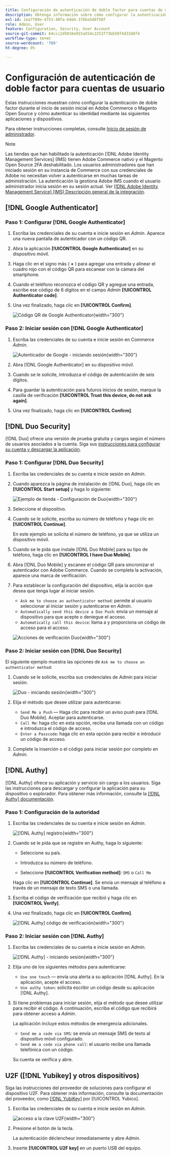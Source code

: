 ```yaml
---
title: Configuración de autenticación de doble factor para cuentas de usuario
description: Obtenga información sobre cómo configurar la autenticación de doble factor durante el inicio de sesión inicial del administrador y autenticar su identidad mediante una aplicación de dispositivo compatible.
exl-id: 1ea7f09e-4753-40fa-b9d4-376ba5d8f58f
role: Admin, User
feature: Configuration, Security, User Account
source-git-commit: 64ccc2d5016e915a554c2253773bb50f4d33d6f4
workflow-type: tm+mt
source-wordcount: '769'
ht-degree: 0%

---
```


# Configuración de autenticación de doble factor para cuentas de usuario

Estas instrucciones muestran cómo configurar la autenticación de doble factor durante el inicio de sesión inicial en Adobe Commerce o Magento Open Source y cómo autenticar su identidad mediante las siguientes aplicaciones y dispositivos.

Para obtener instrucciones completas, consulte [Inicio de sesión de administrador](../getting-started/admin-signin.md).

>[!NOTE]
>
>Las tiendas que han habilitado la autenticación [!DNL Adobe Identity Management Services] (IMS) tienen Adobe Commerce nativo y el Magento Open Source 2FA deshabilitado. Los usuarios administradores que han iniciado sesión en su instancia de Commerce con sus credenciales de Adobe no necesitan volver a autenticarse en muchas tareas de administración. La autenticación la gestiona Adobe IMS cuando el usuario administrador inicia sesión en su sesión actual. Ver [[!DNL Adobe Identity Management Service] (IMS) Descripción general de la integración](../getting-started/adobe-ims-integration-overview.md).

## [!DNL Google Authenticator]

### Paso 1: Configurar [!DNL Google Authenticator]

1. Escriba las credenciales de su cuenta e inicie sesión en _Admin_. Aparece una nueva pantalla de autenticador con un código QR.

1. Abra la aplicación **[!UICONTROL Google Authenticator]** en su dispositivo móvil.

1. Haga clic en el signo más ( **+** ) para agregar una entrada y alinear el cuadro rojo con el código QR para escanear con la cámara del smartphone.

1. Cuando el teléfono reconozca el código QR y agregue una entrada, escribe ese código de 6 dígitos en el campo _Admin_ **[!UICONTROL Authenticator code]**.

1. Una vez finalizado, haga clic en **[!UICONTROL Confirm]**.

   ![Código QR de Google Authenticator](./assets/storefront-2fa-google-qrcode.png){width="300"}

### Paso 2: Iniciar sesión con [!DNL Google Authenticator]

1. Escriba las credenciales de su cuenta e inicie sesión en Commerce _Admin_.

   ![Autenticador de Google - iniciando sesión](./assets/storefront-2fa-google-code.png){width="300"}

1. Abra [!DNL Google Authenticator] en su dispositivo móvil.

1. Cuando se le solicite, introduzca el código de autenticación de seis dígitos.

1. Para guardar la autenticación para futuros inicios de sesión, marque la casilla de verificación **[!UICONTROL Trust this device, do not ask again]**.

1. Una vez finalizado, haga clic en **[!UICONTROL Confirm]**.

## [!DNL Duo Security]

[!DNL Duo] ofrece una versión de prueba gratuita y cargos según el número de usuarios asociados a la cuenta. Siga sus [instrucciones para configurar su cuenta y descargar la aplicación](https://duo.com/product/multi-factor-authentication-mfa/duo-mobile-app).

### Paso 1: Configurar [!DNL Duo Security]

1. Escriba las credenciales de su cuenta e inicie sesión en _Admin_.

1. Cuando aparezca la página de instalación de [!DNL Duo], haga clic en **[!UICONTROL Start setup]** y haga lo siguiente:

   ![Ejemplo de tienda - Configuración de Duo](./assets/storefront-2fa-duo-user1.png){width="300"}

1. Seleccione el dispositivo.

1. Cuando se le solicite, escriba su número de teléfono y haga clic en **[!UICONTROL Continue]**.

   En este ejemplo se solicita el número de teléfono, ya que se utiliza un dispositivo móvil.

1. Cuando se le pida que instale [!DNL Duo Mobile] para su tipo de teléfono, haga clic en **[!UICONTROL I have Duo Mobile]**.

1. Abra [!DNL Duo Mobile] y escanee el código QR para sincronizar el autenticador con Adobe Commerce. Cuando se completa la activación, aparece una marca de verificación.

1. Para establecer la configuración del dispositivo, elija la acción que desea que tenga lugar al iniciar sesión.

   - `Ask me to choose an authenticator method`: permite al usuario seleccionar al iniciar sesión y autenticarse en _Admin_.
   - `Automatically send this device a Duo Push`: envía un mensaje al dispositivo para que acepte o deniegue el acceso.
   - `Automatically call this device`: llama a y proporciona un código de acceso para el acceso.

   ![Acciones de verificación Duo](./assets/storefront-2fa-duo-user7.png){width="300"}

### Paso 2: Iniciar sesión con [!DNL Duo Security]

El siguiente ejemplo muestra las opciones de `Ask me to choose an authenticator method`:

1. Cuando se le solicite, escriba sus credenciales de _Admin_ para iniciar sesión.

   ![Duo - iniciando sesión](./assets/storefront-2fa-duo-auth.png){width="300"}

1. Elija el método que desee utilizar para autenticarse:

   - `Send Me a Push` — Haga clic para recibir un aviso push para [!DNL Duo Mobile]. Aceptar para autenticarse.
   - `Call Me`: haga clic en esta opción, reciba una llamada con un código e introduzca el código de acceso.
   - `Enter a Passcode`: haga clic en esta opción para recibir e introducir un código de acceso.

1. Complete la inserción o el código para iniciar sesión por completo en _Admin_.

## [!DNL Authy]

[!DNL Authy] ofrece su aplicación y servicio sin cargo a los usuarios. Siga las instrucciones para descargar y configurar la aplicación para su dispositivo o explorador. Para obtener más información, consulte la [[!DNL Authy] documentación](https://authy.com/features/setup/).

### Paso 1: Configuración de la autoridad

1. Escriba las credenciales de su cuenta e inicie sesión en _Admin_.

   ![[!DNL Authy] registro](./assets/storefront-2fa-authy-auth.png){width="300"}

1. Cuando se le pida que se registre en Authy, haga lo siguiente:

   - Seleccione su país.

   - Introduzca su número de teléfono.

   - Seleccione **[!UICONTROL Verification method]**: `SMS` o `Call Me`

   Haga clic en **[!UICONTROL Continue]**. Se envía un mensaje al teléfono a través de un mensaje de texto SMS o una llamada.

1. Escriba el código de verificación que recibió y haga clic en **[!UICONTROL Verify]**.

1. Una vez finalizado, haga clic en **[!UICONTROL Confirm]**.

   ![[!DNL Authy] código de verificación](./assets/storefront-2fa-authy-verify.png){width="300"}

### Paso 2: Iniciar sesión con [!DNL Authy]

1. Escriba las credenciales de su cuenta e inicie sesión en _Admin_.

   ![[!DNL Authy] - iniciando sesión](./assets/storefront-2fa-authy-access.png){width="300"}

1. Elija uno de los siguientes métodos para autenticarse:

   - `Use one touch` — envía una alerta a su aplicación [!DNL Authy]. En la aplicación, acepte el acceso.
   - `Use authy token`: solicita escribir un código desde su aplicación [!DNL Authy].

1. Si tiene problemas para iniciar sesión, elija el método que desee utilizar para recibir el código. A continuación, escriba el código que recibirá para obtener acceso a _Admin_.

   La aplicación incluye estos métodos de emergencia adicionales.

   - `Send me a code via SMS`: se envía un mensaje SMS de texto al dispositivo móvil configurado.
   - `Send me a code via phone call`: el usuario recibe una llamada telefónica con un código.

   Su cuenta se verifica y abre.

## U2F ([!DNL Yubikey] y otros dispositivos)

Siga las instrucciones del proveedor de soluciones para configurar el dispositivo U2F. Para obtener más información, consulte la documentación del proveedor, como [[!DNL YubiKey]](https://support.yubico.com/hc/en-us/articles/360013790339-Getting-Started-with-Your-YubiKey) por [!UICONTROL Yubico].

1. Escriba las credenciales de su cuenta e inicie sesión en _Admin_.

   ![acceso a la clave U2F](./assets/storefront-2fa-u2f.png){width="300"}

1. Presione el botón de la tecla.

   La autenticación déclencheur inmediatamente y abre _Admin_.

1. Inserte **[!UICONTROL U2F key]** en un puerto USB del equipo.
